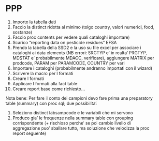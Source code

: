 # PPP

1.	Importo la tabella dati
2.	Faccio la distinct ridotta al minimo (tolgo country, valori numerici, food, sostanze)
3.	Faccio proc contents per vedere quali cataloghi importare)
4.	Scarico “reporting data  on pesticide residues” EFSA
5.	Prendo la tabella della SSD2 e la uso su file excel per associare i cataloghi ai data elements (NB errori: SRCTYP e’ in realta’ PRGTYP, MDSTAT e’ probabilmente MDACC, verificare), aggiungere MATRIX per prodcode, PARAM per PARAMCODE, COUNTRY per vari
6.	Importare i cataloghi (probabilmente andranno importati con il wizard)
7.	Scrivere la macro per I formati
8.	Creare I formati
9.	Applicare I formati alla fact table
10.	Creare report base come richiesto…


Nota bene:
Per fare il conto dei campioni devo fare prima una preparatory table (summary) con proc sql; due possibilita’:
1.	Seleziono distinct labsampcode e le variabili che mi servono
2.	Produco gia’ le frequenze nella summary table con grouping corrispondente (+ rischioso perche’ se poi cambio livello di aggregazione puo’ sballare tutto, ma soluzione che velocizza la proc report seguente)
